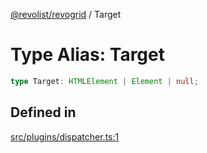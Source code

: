 [@revolist/revogrid](README.md) / Target

# Type Alias: Target

```ts
type Target: HTMLElement | Element | null;
```

## Defined in

[src/plugins/dispatcher.ts:1](https://github.com/revolist/revogrid/blob/832a695f4c49c94511535fe3aac75fac9a36ad76/src/plugins/dispatcher.ts#L1)
